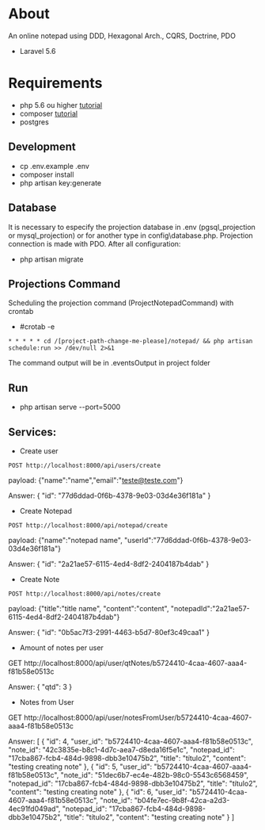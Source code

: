 # About
An online notepad using DDD, Hexagonal Arch., CQRS, Doctrine, PDO
- Laravel 5.6

# Requirements
- php 5.6 ou higher [tutorial](http://tecadmin.net/install-php5-on-ubuntu/)
- composer [tutorial](https://getcomposer.org/doc/00-intro.md#globally)
- postgres

## Development
- cp .env.example .env
- composer install
- php artisan key:generate

## Database
It is necessary to especify the projection database in .env (pgsql_projection or mysql_projection) or for another type in config\database.php. Projection connection is made with PDO.
After all configuration:
- php artisan migrate

## Projections Command
Scheduling the projection command (ProjectNotepadCommand) with crontab
 - #crotab -e
 ```
 * * * * * cd /[project-path-change-me-please]/notepad/ && php artisan schedule:run >> /dev/null 2>&1
 ```
 
 The command output will be in .eventsOutput in project folder

## Run
- php artisan serve --port=5000

## Services:

- Create user
```
POST http://localhost:8000/api/users/create 
```

payload: {"name":"name","email":"teste@teste.com"}

Answer:
{
    "id": "77d6ddad-0f6b-4378-9e03-03d4e36f181a"
}

- Create Notepad
```
POST http://localhost:8000/api/notepad/create
```

payload: {"name":"notepad name", "userId":"77d6ddad-0f6b-4378-9e03-03d4e36f181a"}

Answer:
{
    "id": "2a21ae57-6115-4ed4-8df2-2404187b4dab"
}

- Create Note

```
POST http://localhost:8000/api/notes/create
```

payload: {"title":"title name", "content":"content", "notepadId":"2a21ae57-6115-4ed4-8df2-2404187b4dab"}

Answer:
{
    "id": "0b5ac7f3-2991-4463-b5d7-80ef3c49caa1"
}

- Amount of notes per user

GET http://localhost:8000/api/user/qtNotes/b5724410-4caa-4607-aaa4-f81b58e0513c

Answer:
{
    "qtd": 3
}

- Notes from User

GET http://localhost:8000/api/user/notesFromUser/b5724410-4caa-4607-aaa4-f81b58e0513c

Answer:
[
    {
        "id": 4,
        "user_id": "b5724410-4caa-4607-aaa4-f81b58e0513c",
        "note_id": "42c3835e-b8c1-4d7c-aea7-d8eda16f5e1c",
        "notepad_id": "17cba867-fcb4-484d-9898-dbb3e10475b2",
        "title": "título2",
        "content": "testing creating note"
    },
    {
        "id": 5,
        "user_id": "b5724410-4caa-4607-aaa4-f81b58e0513c",
        "note_id": "51dec6b7-ec4e-482b-98c0-5543c6568459",
        "notepad_id": "17cba867-fcb4-484d-9898-dbb3e10475b2",
        "title": "título2",
        "content": "testing creating note"
    },
    {
        "id": 6,
        "user_id": "b5724410-4caa-4607-aaa4-f81b58e0513c",
        "note_id": "b04fe7ec-9b8f-42ca-a2d3-4ec91fd049ad",
        "notepad_id": "17cba867-fcb4-484d-9898-dbb3e10475b2",
        "title": "título2",
        "content": "testing creating note"
    }
]